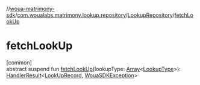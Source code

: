 //[woua-matrimony-sdk](../../../index.md)/[com.woualabs.matrimony.lookup.repository](../index.md)/[LookupRepository](index.md)/[fetchLookUp](fetch-look-up.md)

# fetchLookUp

[common]\
abstract suspend fun [fetchLookUp](fetch-look-up.md)(lookupType: [Array](https://kotlinlang.org/api/latest/jvm/stdlib/kotlin/-array/index.html)<[LookupType](../../com.woualabs.matrimony.type/-lookup-type/index.md)>): [HandlerResult](../../com.woualabs.matrimony.errors/-handler-result/index.md)<[LookUpRecord](../../com.woualabs.matrimony.lookup.mapper/-look-up-record/index.md), [WouaSDKException](../../com.woualabs.matrimony.errors.exception/-woua-s-d-k-exception/index.md)>
